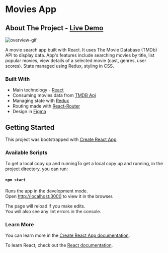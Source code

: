 # Movies App

## About The Project - [Live Demo](https://brozinsky.github.io/movies-app/)

![overview-gif](doc/overview.gif)

A movie search app built with React. It uses The Movie Database (TMDb) API to display data. App's features include searching movies by title, list popular movies, view details of a selected movie (cast, genres, user scores). State managed using Redux, styling in CSS.

### Built With

* Main technology - [React](https://reactjs.org/)
* Consuming movies data from [TMDB Api](https://developers.themoviedb.org/3/getting-started/introduction)
* Managing state with [Redux](https://redux.js.org/)
* Routing made with [React-Router](https://github.com/ReactTraining/react-router)
* Design in [Figma](https://www.figma.com/)

## Getting Started

This project was bootstrapped with [Create React App](https://github.com/facebook/create-react-app).

### Available Scripts

To get a local copy up and runningTo get a local copy up and running, in the project directory, you can run:

#### `npm start`

Runs the app in the development mode.<br>
Open [http://localhost:3000](http://localhost:3000) to view it in the browser.

The page will reload if you make edits.<br>
You will also see any lint errors in the console.

### Learn More

You can learn more in the [Create React App documentation](https://facebook.github.io/create-react-app/docs/getting-started).

To learn React, check out the [React documentation](https://reactjs.org/).
